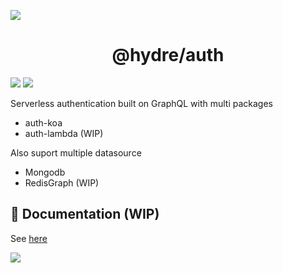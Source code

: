 ![][licence]

<h1 align=center>@hydre/auth</h1>

[![][discord]][discordlink] [![][twitter]][twitterlink]

[licence]: https://img.shields.io/github/license/HydreIO/doubt.svg?style=for-the-badge
[twitter]: https://img.shields.io/badge/follow-us-blue.svg?logo=twitter&style=for-the-badge
[twitterlink]: https://twitter.com/hydreio
[discord]: https://img.shields.io/discord/398114799776694272.svg?logo=discord&style=for-the-badge
[discordlink]: https://discord.gg/bRSpRpD

Serverless authentication built on GraphQL with multi packages

- auth-koa
- auth-lambda (WIP)

Also suport multiple datasource

- Mongodb
- RedisGraph (WIP)

## :book: Documentation (WIP)

See [here](https://docs.auth.hydre.io/)

[![](https://img.shields.io/badge/READ-THE%20DOCS-green?style=for-the-badge)](https://docs.auth.hydre.io/)
